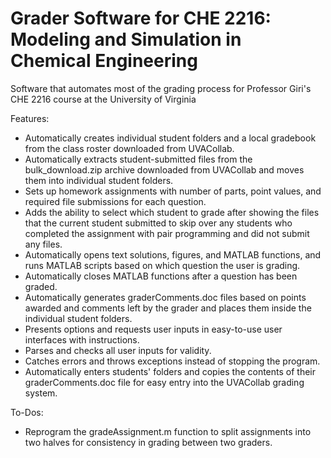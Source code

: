 # Grader Software for CHE 2216: Modeling and Simulation in Chemical Engineering
Software that automates most of the grading process for Professor Giri's CHE 2216 course at the University of Virginia

Features:
- Automatically creates individual student folders and a local gradebook from the class roster downloaded from UVACollab.
- Automatically extracts student-submitted files from the bulk_download.zip archive downloaded from UVACollab and moves them into individual student folders.
- Sets up homework assignments with number of parts, point values, and required file submissions for each question.
- Adds the ability to select which student to grade after showing the files that the current student submitted to skip over any students who completed the assignment with pair programming and did not submit any files.
- Automatically opens text solutions, figures, and MATLAB functions, and runs MATLAB scripts based on which question the user is grading.
- Automatically closes MATLAB functions after a question has been graded.
- Automatically generates graderComments.doc files based on points awarded and comments left by the grader and places them inside the individual student folders.
- Presents options and requests user inputs in easy-to-use user interfaces with instructions.
- Parses and checks all user inputs for validity.
- Catches errors and throws exceptions instead of stopping the program.
- Automatically enters students' folders and copies the contents of their graderComments.doc file for easy entry into the UVACollab grading system.

To-Dos:
- Reprogram the gradeAssignment.m function to split assignments into two halves for consistency in grading between two graders.
